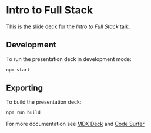 # Intro to Full Stack

This is the slide deck for the _Intro to Full Stack_ talk.

## Development

To run the presentation deck in development mode:

```sh
npm start
```

## Exporting

To build the presentation deck:

```sh
npm run build
```

For more documentation see [MDX Deck](https://github.com/jxnblk/mdx-deck) and [Code Surfer](https://codesurfer.pomb.us/)
